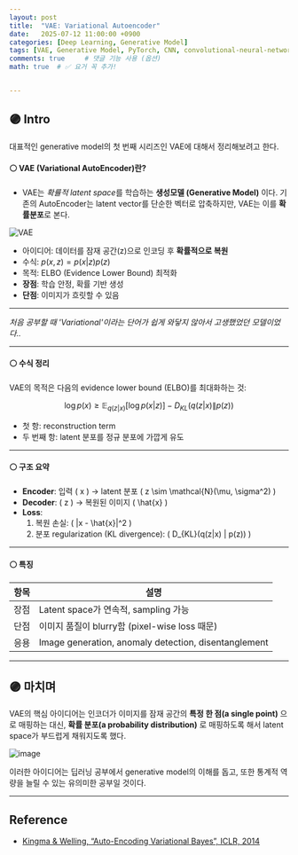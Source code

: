 ```yaml
---
layout: post
title:  "VAE: Variational Autoencoder"
date:   2025-07-12 11:00:00 +0900
categories: [Deep Learning, Generative Model]
tags: [VAE, Generative Model, PyTorch, CNN, convolutional-neural-network, Deep Learning, AI, Computer Vision]
comments: true     # 댓글 기능 사용 (옵션)
math: true  # ✅ 요거 꼭 추가!


---
```



## 🟣 Intro

대표적인 generative model의 첫 번째 시리즈인 VAE에 대해서 정리해보려고 한다.



#### ⚪ VAE (Variational AutoEncoder)란?


- VAE는 *확률적 latent space*를 학습하는 **생성모델 (Generative Model)** 이다.  기존의 AutoEncoder는 latent vector를 단순한 벡터로 압축하지만, VAE는 이를 **확률분포**로 본다.

![VAE](https://img1.daumcdn.net/thumb/R1280x0/?scode=mtistory2&fname=https%3A%2F%2Fblog.kakaocdn.net%2Fdna%2Fb30Uzl%2FbtrxY4wKngj%2FAAAAAAAAAAAAAAAAAAAAAJu4BtneRYDaEXhXydnfS-HDbwKgj1HdsraWKovzKtUz%2Fimg.png%3Fcredential%3DyqXZFxpELC7KVnFOS48ylbz2pIh7yKj8%26expires%3D1756652399%26allow_ip%3D%26allow_referer%3D%26signature%3DGNMbQlKtefwYudXjs9gC9jMmK%252BI%253D)

- 아이디어: 데이터를 잠재 공간(z)으로 인코딩 후 **확률적으로 복원**
- 수식: 
$p(x, z) = p(x|z)p(z)$
- 목적: ELBO (Evidence Lower Bound) 최적화
- **장점**: 학습 안정, 확률 기반 생성
- **단점**: 이미지가 흐릿할 수 있음

---
*처음 공부할 때 'Variational'이라는 단어가 쉽게 와닿지 않아서 고생했었던 모델이었다..*

--- 


#### ⚪ 수식 정리

VAE의 목적은 다음의 evidence lower bound (ELBO)를 최대화하는 것:

$$
\log p(x) \ge \mathbb{E}_{q(z|x)}[\log p(x|z)] - D_{KL}(q(z|x) \| p(z))
$$

- 첫 항: reconstruction term
- 두 번째 항: latent 분포를 정규 분포에 가깝게 유도
---


#### ⚪ 구조 요약

- **Encoder**: 입력 \( x \) → latent 분포 \( z \sim \mathcal{N}(\mu, \sigma^2) \)
- **Decoder**: \( z \) → 복원된 이미지 \( \hat{x} \)
- **Loss**:
  1. 복원 손실: \( \|x - \hat{x}\|^2 \)
  2. 분포 regularization (KL divergence): \( D_{KL}(q(z|x) \| p(z)) \)



---

#### ⚪ 특징

| 항목       | 설명 |
|------------|------|
| 장점       | Latent space가 연속적, sampling 가능 |
| 단점       | 이미지 품질이 blurry함 (pixel-wise loss 때문) |
| 응용       | Image generation, anomaly detection, disentanglement |



---

## 🟣 마치며
VAE의 핵심 아이디어는 인코더가 이미지를 잠재 공간의 **특정 한 점(a single point)** 으로 매핑하는 대신, **확률 분포(a probability distribution)** 로 매핑하도록 해서 latent space가 부드럽게 채워지도록 했다.

![image](https://vitalflux.com/wp-content/uploads/2023/04/autoencoder-vs-variational-autoencoder-point-vs-distribution.png)


이러한 아이디어는 딥러닝 공부에서 generative model의 이해를 돕고, 또한 통계적 역량을 늘릴 수 있는 유의미한 공부일 것이다.


---

## Reference
- [Kingma & Welling, “Auto-Encoding Variational Bayes”, ICLR, 2014](https://arxiv.org/abs/1312.6114)